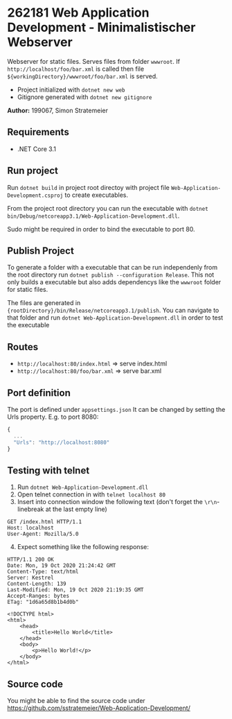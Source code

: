# 262181 Web Application Development - Minimalistischer Webserver
Webserver for static files. Serves files from folder `wwwroot`. If `http://localhost/foo/bar.xml` is called then file `${workingDirectory}/wwwroot/foo/bar.xml` is served.

- Project initialized with `dotnet new web`  
- Gitignore generated with `dotnet new gitignore`

**Author:** 199067, Simon Stratemeier

## Requirements
- .NET Core 3.1

## Run project
Run `dotnet build` in project root directoy with project file `Web-Application-Development.csproj` to create executables.

From the project root directory you can run the executable with
`dotnet bin/Debug/netcoreapp3.1/Web-Application-Development.dll`.

Sudo might be required in order to bind the executable to port 80. 

## Publish Project
To generate a folder with a executable that can be run independenly from the root directory run `dotnet publish --configuration Release`. 
This not only builds a executable but also adds dependencys like the `wwwroot` folder for static files.

The files are generated in `{rootDirectory}/bin/Release/netcoreapp3.1/publish`.
You can navigate to that folder and run `dotnet Web-Application-Development.dll` in order to test the executable  

## Routes
- `http://localhost:80/index.html` => serve index.html
- `http://localhost:80/foo/bar.xml` => serve bar.xml

## Port definition
The port is defined under `appsettings.json`
It can be changed by setting the Urls property. E.g. to port 8080:
```javascript
{
  ...
  "Urls": "http://localhost:8080"
}
```

## Testing with telnet
1. Run `dotnet Web-Application-Development.dll`  
2. Open telnet connection in with `telnet localhost 80`
3. Insert into connection window the following text (don't forget the `\r\n`-linebreak at the last empty line) 
```
GET /index.html HTTP/1.1
Host: localhost
User-Agent: Mozilla/5.0

```
4. Expect something like the following response:
```
HTTP/1.1 200 OK
Date: Mon, 19 Oct 2020 21:24:42 GMT
Content-Type: text/html
Server: Kestrel
Content-Length: 139
Last-Modified: Mon, 19 Oct 2020 21:19:35 GMT
Accept-Ranges: bytes
ETag: "1d6a65d8b1b4d0b"

<!DOCTYPE html>
<html>
    <head>
        <title>Hello World</title>
    </head>
    <body>
        <p>Hello World!</p>
    </body>
</html>
```

## Source code
You might be able to find the source code under <https://github.com/sstratemeier/Web-Application-Development/>
